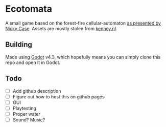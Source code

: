 # Ecotomata

A small game based on the forest-fire cellular-automaton [as presented by Nicky Case](https://ncase.me/sim/). Assets are mostly stolen from [kenney.nl](https://kenney.nl/).

## Building
Made using [Godot](https://godotengine.org/) v4.3, which hopefully means you can simply clone this repo and open it in Godot.

## Todo
- [ ] Add github description
- [ ] Figure out how to host this on github pages
- [ ] GUI
- [ ] Playtesting
- [ ] Proper water
- [ ] Sound? Music?
